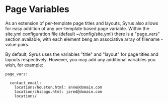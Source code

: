 
# Page Variables

As an extension of per-template page titles and layouts, Syrus also allows for easy addition of any per-template based page variable.  Within the site.yml configuration file (default ~/config/site.yml) there is a "page_vars" section available, with each element beng an associative array of filename - value pairs.

By default, Syrus uses the variables "title" and "layout" for page titles and layouts respectively.  However, you may add any additional variables you wish, for example:

~~~
page_vars:

  contact_email:
    locations/houston.html: anne@domain.com
    location/chicago.html: jared@domain.com
    locations/
  


